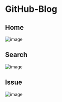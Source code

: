 # GitHub-Blog
## Home
![image](https://github.com/Alfredo-pg/github-blog/assets/80724150/949bed69-769e-41fb-89e1-32f39c6810d4)

## Search
![image](https://github.com/Alfredo-pg/github-blog/assets/80724150/0da9a731-1009-42bd-a619-140cb4ad7cf3)

## Issue
![image](https://github.com/Alfredo-pg/github-blog/assets/80724150/4ecb4b2c-4fdc-4c22-a41e-f526c60f523d)
